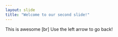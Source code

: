 ```yaml
---
layout: slide
title: "Welcome to our second slide!"
---
```

This is awesome [br]
Use the left arrow to go back!
